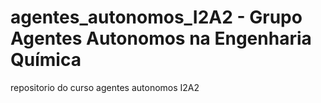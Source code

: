 # agentes_autonomos_I2A2 - Grupo Agentes Autonomos na Engenharia Química
repositorio do curso agentes autonomos I2A2
